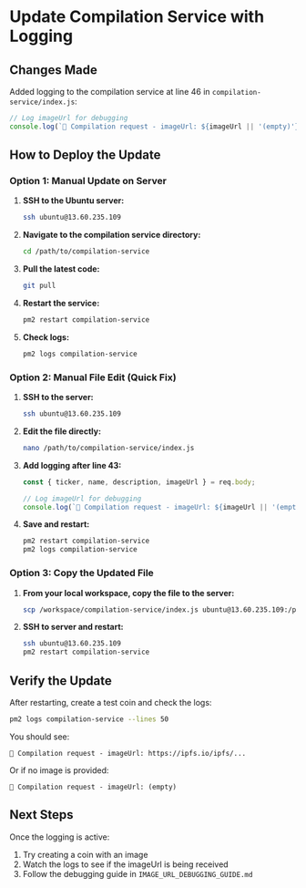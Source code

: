 # Update Compilation Service with Logging

## Changes Made

Added logging to the compilation service at line 46 in `compilation-service/index.js`:

```javascript
// Log imageUrl for debugging
console.log(`📸 Compilation request - imageUrl: ${imageUrl || '(empty)'}`);
```

## How to Deploy the Update

### Option 1: Manual Update on Server

1. **SSH to the Ubuntu server:**
   ```bash
   ssh ubuntu@13.60.235.109
   ```

2. **Navigate to the compilation service directory:**
   ```bash
   cd /path/to/compilation-service
   ```

3. **Pull the latest code:**
   ```bash
   git pull
   ```

4. **Restart the service:**
   ```bash
   pm2 restart compilation-service
   ```

5. **Check logs:**
   ```bash
   pm2 logs compilation-service
   ```

### Option 2: Manual File Edit (Quick Fix)

1. **SSH to the server:**
   ```bash
   ssh ubuntu@13.60.235.109
   ```

2. **Edit the file directly:**
   ```bash
   nano /path/to/compilation-service/index.js
   ```

3. **Add logging after line 43:**
   ```javascript
   const { ticker, name, description, imageUrl } = req.body;
   
   // Log imageUrl for debugging
   console.log(`📸 Compilation request - imageUrl: ${imageUrl || '(empty)'}`);
   ```

4. **Save and restart:**
   ```bash
   pm2 restart compilation-service
   pm2 logs compilation-service
   ```

### Option 3: Copy the Updated File

1. **From your local workspace, copy the file to the server:**
   ```bash
   scp /workspace/compilation-service/index.js ubuntu@13.60.235.109:/path/to/compilation-service/
   ```

2. **SSH to server and restart:**
   ```bash
   ssh ubuntu@13.60.235.109
   pm2 restart compilation-service
   ```

## Verify the Update

After restarting, create a test coin and check the logs:

```bash
pm2 logs compilation-service --lines 50
```

You should see:
```
📸 Compilation request - imageUrl: https://ipfs.io/ipfs/...
```

Or if no image is provided:
```
📸 Compilation request - imageUrl: (empty)
```

## Next Steps

Once the logging is active:
1. Try creating a coin with an image
2. Watch the logs to see if the imageUrl is being received
3. Follow the debugging guide in `IMAGE_URL_DEBUGGING_GUIDE.md`
